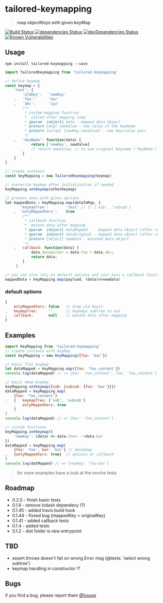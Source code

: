 # tailored-keymapping 
> **map objectKeys with given keyMap**

[![Build Status](https://travis-ci.org/DoubleU23/tailored-keymapping.svg?branch=master)](https://travis-ci.org/DoubleU23/tailored-keymapping)
[![dependencies Status](https://david-dm.org/doubleu23/tailored-keymapping/status.svg)](https://david-dm.org/doubleu23/tailored-keymapping)
[![devDependencies Status](https://david-dm.org/doubleu23/tailored-keymapping/dev-status.svg)](https://david-dm.org/doubleu23/tailored-keymapping?type=dev)
[![Known Vulnerabilities](https://snyk.io/test/npm/tailored-keymapping/badge.svg)](https://snyk.io/test/npm/tailored-keymapping)

## Usage
    npm install tailored-keymapping --save

```JavaScript
import TailoredKeymapping from 'tailored-keymapping'

// define keymap
const keymap = {
    'test': {
        'oldKey':   'newKey'
    ,   'foo':      'bar'
    ,   'abc':      'xyz'
        /**
         * custom mapping function
         *  called after mapping loop
         * @param  {object} data - mapped data object
         * @return {any} newValue - new value of the keyName
         * @return {array} [newKey,newValue] - new key/value pair
         */
    ,   'keyName': function(data) {
            return ['newKey', newValue]
            // return newValue; // to use original keyname ('keyName')
        }
    }
}

// create instance
const keyMapping = new TailoredKeymapping(keymap)

// overwrite keymap after initialisation if needed
keyMapping.setKeymap(otherKeymap)

// process data with given options
let mappedData = keyMapping.map(dataToMap, {
       'keymapTree':        'test' // || ['sub', 'subsub']
    ,  'onlyMappedVars':    true
        /**
         * callback function
         *  mutate data after mapping
         * @param  {object} dataMapped   - mapped data object (after custom functions)
         * @param  {object} dataOriginal - mapped data object (after custom functions)
         * @return {object} newData - mutated data object
         */
    ,   callback: function(data) {
            data.dynamicVar = data.foo + data.abc;
            return data;
        }
     )

// you can also rely on default options and just pass a callback function
mappedData = keyMapping.map(payload, (data)=>newData)
```
### default options
```JavaScript
{
    onlyMappedVars: false   // drop old keys?
,   keymapTree:     ''      // keymaps subtree to use
,   callback:       null    // mutate data after mapping
}
```

## Examples
```JavaScript
import KeyMapping from 'tailored-keymapping'
// create instance with keyMap
const keyMapping = new KeyMapping({foo: 'bar'})

// basic flat keymap
let dataMapped = keyMapping.map({foo: 'foo_content'})
console.log(dataMapped) // => {bar: 'foo_content', foo: 'foo_content'}

// basic deep keymap
keyMapping.setKeymap({sub: {subsub: {foo: 'bar'}}})
dataMapped = keyMapping.map(
    {foo: 'foo_content'}
,   {   keymapTree: ['sub', 'subsub']
    ,   onlyMappedVars: true
    }
)
console.log(dataMapped) // => {bar: 'foo_content'}

// custom functions
keyMapping.setKeymap({
    'newKey': (data) => data.foo+'-'+data.bar
})
dataMapped = keyMapping.map(
    {foo: 'foo', bar: 'bar'} // data2map
,   {onlyMappedVars: true}  // options or callback
)
console.log(datMapped) // => {newKey: 'foo-bar'}

```
> for more examples have a look at the mocha tests

## Roadmap
* 0.2.0     - finish basic tests
* 0.1.6     - remove lodash dependecy (?)
* 0.1.45    - added travis build hook
* 0.1.44    - fixxed bug (mappedKey > originalKey)
* 0.1.41    - added callback tests
* 0.1.4     - added tests
* 0.1.2     - dist folder is new entrypoint

## TBD
* assert.throws doesn't fail on wrong Error msg (@tests: 'select wrong subtree')
* keymap handling in constructor !?

## Bugs
if you find a bug, please report them [@Issues](https://github.com/DoubleU23/tailored-keymapping/issues
)
